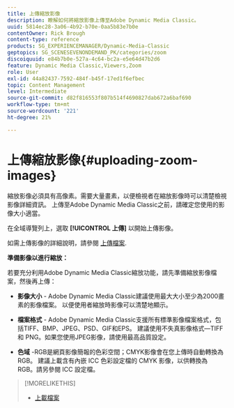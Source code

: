 ```yaml
---
title: 上傳縮放影像
description: 瞭解如何將縮放影像上傳至Adobe Dynamic Media Classic。
uuid: 5814ec28-3a06-4b92-b70e-0aa5b83e7b0e
contentOwner: Rick Brough
content-type: reference
products: SG_EXPERIENCEMANAGER/Dynamic-Media-Classic
geptopics: SG_SCENESEVENONDEMAND_PK/categories/zoom
discoiquuid: e84b7b0e-527a-4c64-bc2a-e5e64d47b2d6
feature: Dynamic Media Classic,Viewers,Zoom
role: User
exl-id: 44a82437-7592-484f-b45f-17ed1f6efbec
topic: Content Management
level: Intermediate
source-git-commit: d82f816553f807b514f4690827dab672a6baf690
workflow-type: tm+mt
source-wordcount: '221'
ht-degree: 21%

---
```


# 上傳縮放影像{#uploading-zoom-images}

縮放影像必須具有高像素。需要大量畫素，以便檢視者在縮放影像時可以清楚檢視影像詳細資訊。 上傳至Adobe Dynamic Media Classic之前，請確定您使用的影像大小適當。

在全域導覽列上，選取 **[!UICONTROL 上傳]** 以開始上傳影像。

如需上傳影像的詳細說明，請參閱 [上傳檔案](uploading-files.md#uploading_files).

**準備影像以進行縮放：**

若要充分利用Adobe Dynamic Media Classic縮放功能，請先準備縮放影像檔案，然後再上傳：

* **影像大小** - Adobe Dynamic Media Classic建議使用最大大小至少為2000畫素的影像檔案。 以便使用者縮放時影像可以清楚地顯示。

* **檔案格式** - Adobe Dynamic Media Classic支援所有標準影像檔案格式，包括TIFF、BMP、JPEG、PSD、GIF和EPS。 建議使用不失真影像格式—TIFF 和 PNG。如果您使用JPEG影像，請使用最高品質設定。

* **色域** -RGB是網頁影像簡報的色彩空間；CMYK影像會在您上傳時自動轉換為RGB。 建議上載含有內嵌 ICC 色彩設定檔的 CMYK 影像，以供轉換為 RGB。請另參閱 ICC 設定檔。

>[!MORELIKETHIS]
>
>* [上載檔案](uploading-files.md#uploading_files)
